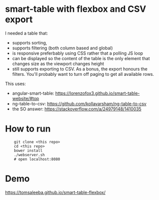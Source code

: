 # smart-table with flexbox and CSV export
I needed a table that:
 - supports sorting,
 - supports filtering (both column based and global)
 - is responsive preferbably using CSS rather that a polling JS loop
 - can be displayed so the content of the table is the only element that changes size as the viewport changes height
 - still supports exporting to CSV. As a bonus, the export honours the filters. You'll probably want to turn off paging to get all available rows.

This uses:
 - angular-smart-table: https://lorenzofox3.github.io/smart-table-website/#top
 - ng-table-to-csv: https://github.com/kollavarsham/ng-table-to-csv
 - the SO answer: https://stackoverflow.com/a/24979148/1410035

# How to run

        git clone <this repo>
        cd <this repo>
        bower install
        ./webserver.sh
        # open localhost:8080

# Demo
https://tomsaleeba.github.io/smart-table-flexbox/
